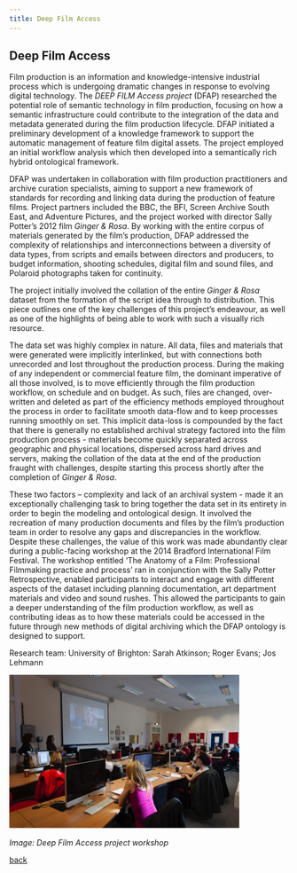 ```yaml
---
title: Deep Film Access
---
```


## Deep Film Access

Film production is an information and knowledge-intensive industrial process which is undergoing dramatic changes in response to evolving digital technology. The _DEEP FILM Access project_ (DFAP) researched the potential role of semantic technology in film production, focusing on how a semantic infrastructure could contribute to the integration of the data and metadata generated during the film production lifecycle. DFAP initiated a preliminary development of a knowledge framework to support the automatic management of feature film digital assets.   The project employed an initial workflow analysis which then developed into a semantically rich hybrid ontological framework.

DFAP was undertaken in collaboration with film production practitioners and archive curation specialists, aiming to support a new framework of standards for recording and linking data during the production of feature films. Project partners included the BBC, the BFI, Screen Archive South East, and Adventure Pictures, and the project worked with director Sally Potter’s 2012 film *Ginger & Rosa*. By working with the entire corpus of materials generated by the film’s production, DFAP addressed the complexity of relationships and interconnections between a diversity of data types, from scripts and emails between directors and producers, to budget information, shooting schedules, digital film and sound files, and Polaroid photographs taken for continuity. 

The project initially involved the collation of the entire *Ginger & Rosa* dataset from the formation of the script idea through to distribution. This piece outlines one of the key challenges of this project’s endeavour, as well as one of the highlights of being able to work with such a visually rich resource.

The data set was highly complex in nature. All data, files and materials that were generated were implicitly interlinked, but with connections both unrecorded and lost throughout the production process. During the making of any independent or commercial feature film, the dominant imperative of all those involved, is to move efficiently through the film production workflow, on schedule and on budget. As such, files are changed, over-written and deleted as part of the efficiency methods employed throughout the process in order to facilitate smooth data-flow and to keep processes running smoothly on set. This implicit data-loss is compounded by the fact that there is generally no established archival strategy factored into the film production process - materials become quickly separated across geographic and physical locations, dispersed across hard drives and servers, making the collation of the data at the end of the production fraught with challenges, despite starting this process shortly after the completion of *Ginger & Rosa*.

These two factors – complexity and lack of an archival system - made it an exceptionally challenging task to bring together the data set in its entirety in order to begin the modeling and ontological design. It involved the recreation of many production documents and files by the film’s production team in order to resolve any gaps and discrepancies in the workflow. Despite these challenges, the value of this work was made abundantly clear during a public-facing workshop at the 2014 Bradford International Film Festival. The workshop entitled ‘The Anatomy of a Film: Professional Filmmaking practice and process’ ran in conjunction with the Sally Potter Retrospective, enabled participants to interact and engage with different aspects of the dataset including planning documentation, art department materials and video and sound rushes.  This allowed the participants to gain a deeper understanding of the film production workflow, as well as contributing ideas as to how these materials could be accessed in the future through new methods of digital archiving which the DFAP ontology is designed to support.

Research team: University of Brighton: Sarah Atkinson; Roger Evans; Jos Lehmann

![Image: Deep Film Access project workshop](Images/28.jpg)

_Image: Deep Film Access project workshop_

[back](./)